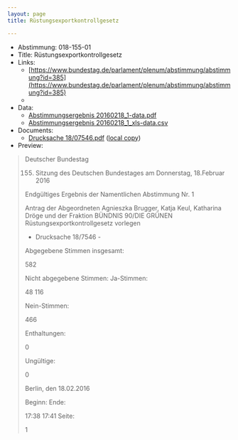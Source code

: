 ```yaml
---
layout: page
title: Rüstungsexportkontrollgesetz

---
```


* Abstimmung: 018-155-01
* Title: Rüstungsexportkontrollgesetz
* Links: 
    * [https://www.bundestag.de/parlament/plenum/abstimmung/abstimmung?id=385](https://www.bundestag.de/parlament/plenum/abstimmung/abstimmung?id=385)
    * 
* Data: 
    * [Abstimmungsergebnis 20160218_1-data.pdf](/abstimmungsliste/20160218_1-data.pdf)
    * [Abstimmungsergebnis 20160218_1_xls-data.csv](/abstimmungsliste/analyses/20160218_1_xls-data.csv)
* Documents: 
    * [Drucksache 18/07546.pdf](http://dip21.bundestag.de/dip21/btd/18/075/1807546.pdf) ([local copy](/abstimmungsdaten/018-155-01/1807546.pdf))
* Preview: 
> Deutscher Bundestag
> 
> 155. Sitzung des Deutschen Bundestages
> am Donnerstag, 18.Februar 2016
> 
> Endgültiges Ergebnis der Namentlichen Abstimmung Nr. 1
> 
> Antrag der Abgeordneten Agnieszka Brugger, Katja Keul, Katharina Dröge und der Fraktion
> BÜNDNIS 90/DIE GRÜNEN
> Rüstungsexportkontrollgesetz vorlegen
> - Drucksache 18/7546 -
> 
> Abgegebene Stimmen insgesamt:
> 
> 582
> 
> Nicht abgegebene Stimmen:
> Ja-Stimmen:
> 
> 48
> 116
> 
> Nein-Stimmen:
> 
> 466
> 
> Enthaltungen:
> 
> 0
> 
> Ungültige:
> 
> 0
> 
> Berlin, den 18.02.2016
> 
> Beginn:
> Ende:
> 
> 17:38
> 17:41
> Seite:
> 
> 1
> 
> 
